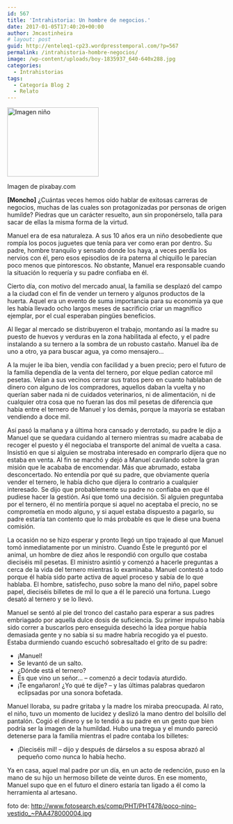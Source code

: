 ```yaml
---
id: 567
title: 'Intrahistoria: Un hombre de negocios.'
date: 2017-01-05T17:40:20+00:00
author: Jmcastinheira
# layout: post
guid: http://enteleq1-cp23.wordpresstemporal.com/?p=567
permalink: /intrahistoria-hombre-negocios/
image: /wp-content/uploads/boy-1835937_640-640x288.jpg
categories:
  - Intrahistorias
tags:
  - Categoría Blog 2
  - Relato
---
```

<div id="attachment_1164" style="width: 220px" class="wp-caption alignleft">
  <a href="http://entelequia.info/wp-content/uploads/boy-1835937_640.jpg"><img aria-describedby="caption-attachment-1164" class=" wp-image-1164" src="http://entelequia.info/wp-content/uploads/boy-1835937_640.jpg" alt="Imagen niño" width="210" height="159" srcset="http://entelequia.info/wp-content/uploads/boy-1835937_640.jpg 640w, http://entelequia.info/wp-content/uploads/boy-1835937_640-300x225.jpg 300w, http://entelequia.info/wp-content/uploads/boy-1835937_640-400x300.jpg 400w" sizes="(max-width: 210px) 100vw, 210px" /></a>
  
  <p id="caption-attachment-1164" class="wp-caption-text">
    Imagen de pixabay.com
  </p>
</div>

**[Moncho]** ¿Cuántas veces hemos oído hablar de exitosas carreras de negocios, muchas de las cuales son protagonizadas por personas de origen humilde? Piedras que un carácter resuelto, aun sin proponérselo, talla para sacar de ellas la misma forma de la virtud.

Manuel era de esa naturaleza. A sus 10 años era un niño desobediente que rompía los pocos juguetes que tenía para ver como eran por dentro. Su padre, hombre tranquilo y sensato donde los haya, a veces perdía los nervios con él, pero esos episodios de ira paterna al chiquillo le parecían poco menos que pintorescos. No obstante, Manuel era responsable cuando la situación lo requería y su padre confiaba en él.

Cierto día, con motivo del mercado anual, la familia se desplazó del campo a la ciudad con el fin de vender un ternero y algunos productos de la huerta. Aquel era un evento de suma importancia para su economía ya que les había llevado ocho largos meses de sacrificio criar un magnífico ejemplar, por el cual esperaban pingües beneficios.

Al llegar al mercado se distribuyeron el trabajo, montando así la madre su puesto de huevos y verduras en la zona habilitada al efecto, y el padre instalando a su ternero a la sombra de un robusto castaño. Manuel iba de uno a otro, ya para buscar agua, ya como mensajero&#8230;

A la mujer le iba bien, vendía con facilidad y a buen precio; pero el futuro de la familia dependía de la venta del ternero, por elque pedían catorce mil pesetas. Veían a sus vecinos cerrar sus tratos pero en cuanto hablaban de dinero con alguno de los compradores, aquellos daban la vuelta y no querían saber nada ni de cuidados veterinarios, ni de alimentación, ni de cualquier otra cosa que no fueran las dos mil pesetas de diferencia que había entre el ternero de Manuel y los demás, porque la mayoría se estaban vendiendo a doce mil.

Así pasó la mañana y a última hora cansado y derrotado, su padre le dijo a Manuel que se quedara cuidando al ternero mientras su madre acababa de recoger el puesto y él negociaba el transporte del animal de vuelta a casa. Insistió en que si alguien se mostraba interesado en comprarlo dijera que no estaba en venta. Al fin se marchó y dejó a Manuel cavilando sobre la gran misión que le acababa de encomendar. Más que abrumado, estaba desconcertado. No entendía por qué su padre, que obviamente quería vender el ternero, le había dicho que dijera lo contrario a cualquier interesado. Se dijo que probablemente su padre no confiaba en que él pudiese hacer la gestión. Así que tomó una decisión. Si alguien preguntaba por el ternero, él no mentiría porque si aquel no aceptaba el precio, no se comprometía en modo alguno, y si aquel estaba dispuesto a pagarlo, su padre estaría tan contento que lo más probable es que le diese una buena comisión.

La ocasión no se hizo esperar y pronto llegó un tipo trajeado al que Manuel tomó inmediatamente por un ministro. Cuando Éste le preguntó por el animal, un hombre de diez años le respondió con orgullo que costaba dieciséis mil pesetas. El ministro asintió y comenzó a hacerle preguntas a cerca de la vida del ternero mientras lo examinaba. Manuel contestó a todo porque él había sido parte activa de aquel proceso y sabía de lo que hablaba. El hombre, satisfecho, puso sobre la mano del niño, papel sobre papel, dieciséis billetes de mil lo que a él le pareció una fortuna. Luego desató al ternero y se lo llevó.

Manuel se sentó al pie del tronco del castaño para esperar a sus padres embriagado por aquella dulce dosis de suficiencia. Su primer impulso había sido correr a buscarlos pero enseguida desechó la idea porque había demasiada gente y no sabía si su madre habría recogido ya el puesto. Estaba durmiendo cuando escuchó sobresaltado el grito de su padre:

  * ¡Manuel!
  * Se levantó de un salto.
  * ¿Dónde está el ternero?
  * Es que vino un señor&#8230; &#8211; comenzó a decir todavía aturdido.
  * ¡Te engañaron! ¿Yo qué te dije? &#8211; y las últimas palabras quedaron eclipsadas por una sonora bofetada.

Manuel lloraba, su padre gritaba y la madre los miraba preocupada. Al rato, el niño, tuvo un momento de lucidez y deslizó la mano dentro del bolsillo del pantalón. Cogió el dinero y se lo tendió a su padre en un gesto que bien podría ser la imagen de la humildad. Hubo una tregua y el mundo pareció detenerse para la familia mientras el padre contaba los billetes:

  * ¡Dieciséis mil! &#8211; dijo y después de dárselos a su esposa abrazó al pequeño como nunca lo había hecho.

Ya en casa, aquel mal padre por un día, en un acto de redención, puso en la mano de su hijo un hermoso billete de veinte duros. En ese momento, Manuel supo que en el futuro el dinero estaría tan ligado a él como la herramienta al artesano.

<div>
</div>

<div>
  foto de: <a href="http://www.fotosearch.es/comp/PHT/PHT478/poco-nino-vestido_%7EPAA478000004.jpg">http://www.fotosearch.es/comp/PHT/PHT478/poco-nino-vestido_~PAA478000004.jpg</a>
</div>